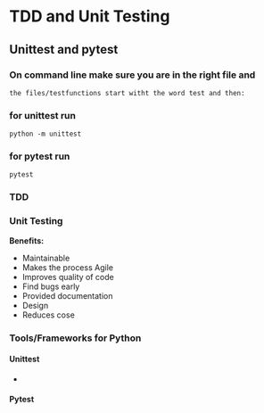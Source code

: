 # TDD and Unit Testing 

## Unittest and pytest
### On command line make sure you are in the right file and 
    the files/testfunctions start witht the word test and then:
### for unittest run  
````
python -m unittest
````
### for pytest run
````
pytest
````

### TDD


### Unit Testing
**Benefits:**
- Maintainable 
- Makes the process Agile
- Improves quality of code
- Find bugs early
- Provided documentation
- Design
- Reduces cose


### Tools/Frameworks for Python
#### Unittest
-

#### Pytest
